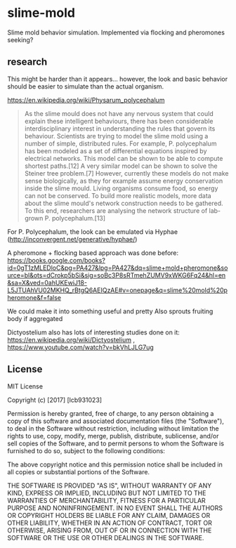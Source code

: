 slime-mold
========
Slime mold behavior simulation. Implemented via flocking and pheromones seeking?

## research

This might be harder than it appears... however, the look and basic behavior should be easier to simulate than the actual organism.

https://en.wikipedia.org/wiki/Physarum_polycephalum 
> As the slime mould does not have any nervous system that could explain these intelligent behaviours, there has been considerable interdisciplinary interest in understanding the rules that govern its behaviour. Scientists are trying to model the slime mold using a number of simple, distributed rules. For example, P. polycephalum has been modeled as a set of differential equations inspired by electrical networks. This model can be shown to be able to compute shortest paths.[12] A very similar model can be shown to solve the Steiner tree problem.[7] However, currently these models do not make sense biologically, as they for example assume energy conservation inside the slime mould. Living organisms consume food, so energy can not be conserved. To build more realistic models, more data about the slime mould's network construction needs to be gathered. To this end, researchers are analysing the network structure of lab-grown P. polycephalum.[13]

For P. Polycephalum, the look can be emulated via Hyphae (http://inconvergent.net/generative/hyphae/)

A pheromone + flocking based approach was done before:
https://books.google.com/books?id=0gT1zMLEDloC&pg=PA427&lpg=PA427&dq=slime+mold+pheromone&source=bl&ots=dCrokp5bSi&sig=soBc3P8sRTmehZUMV9xWKG6Fq24&hl=en&sa=X&ved=0ahUKEwiJ18-L5JTUAhVU02MKHQ_rBtgQ6AEIQzAE#v=onepage&q=slime%20mold%20pheromone&f=false

We could make it into something useful and pretty
Also sprouts fruiting body if aggregated

Dictyostelium also has lots of interesting studies done on it: https://en.wikipedia.org/wiki/Dictyostelium , https://www.youtube.com/watch?v=bkVhLJLG7ug


## License
 
 MIT License
 
 Copyright (c) [2017] [lcb931023]
 
 Permission is hereby granted, free of charge, to any person obtaining a copy
 of this software and associated documentation files (the "Software"), to deal
 in the Software without restriction, including without limitation the rights
 to use, copy, modify, merge, publish, distribute, sublicense, and/or sell
 copies of the Software, and to permit persons to whom the Software is
 furnished to do so, subject to the following conditions:
 
 The above copyright notice and this permission notice shall be included in all
 copies or substantial portions of the Software.
 
 THE SOFTWARE IS PROVIDED "AS IS", WITHOUT WARRANTY OF ANY KIND, EXPRESS OR
 IMPLIED, INCLUDING BUT NOT LIMITED TO THE WARRANTIES OF MERCHANTABILITY,
 FITNESS FOR A PARTICULAR PURPOSE AND NONINFRINGEMENT. IN NO EVENT SHALL THE
 AUTHORS OR COPYRIGHT HOLDERS BE LIABLE FOR ANY CLAIM, DAMAGES OR OTHER
 LIABILITY, WHETHER IN AN ACTION OF CONTRACT, TORT OR OTHERWISE, ARISING FROM,
 OUT OF OR IN CONNECTION WITH THE SOFTWARE OR THE USE OR OTHER DEALINGS IN THE
 SOFTWARE.
